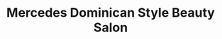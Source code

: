 ---
title: "Mercedes Dominican Style Beauty Salon"
url: /bridgeport/mercedes-dominican-style-beauty-salon/
shop: hairdresser
---